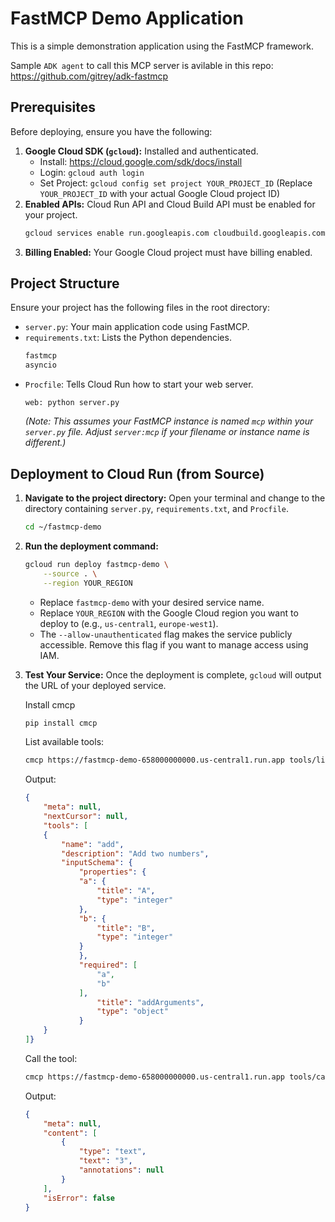 # FastMCP Demo Application

This is a simple demonstration application using the FastMCP framework.

Sample `ADK agent` to call this MCP server is avilable in this repo: https://github.com/gitrey/adk-fastmcp

## Prerequisites

Before deploying, ensure you have the following:

1.  **Google Cloud SDK (`gcloud`):** Installed and authenticated.
    *   Install: https://cloud.google.com/sdk/docs/install
    *   Login: `gcloud auth login`
    *   Set Project: `gcloud config set project YOUR_PROJECT_ID` (Replace `YOUR_PROJECT_ID` with your actual Google Cloud project ID)
2.  **Enabled APIs:** Cloud Run API and Cloud Build API must be enabled for your project.
    ```bash
    gcloud services enable run.googleapis.com cloudbuild.googleapis.com
    ```
3.  **Billing Enabled:** Your Google Cloud project must have billing enabled.

## Project Structure

Ensure your project has the following files in the root directory:

*   `server.py`: Your main application code using FastMCP.
*   `requirements.txt`: Lists the Python dependencies.
    ```txt
    fastmcp
    asyncio
    ```
*   `Procfile`: Tells Cloud Run how to start your web server. 
    ```Procfile
    web: python server.py
    ```
    *(Note: This assumes your FastMCP instance is named `mcp` within your `server.py` file. Adjust `server:mcp` if your filename or instance name is different.)*

## Deployment to Cloud Run (from Source)

1.  **Navigate to the project directory:**
    Open your terminal and change to the directory containing `server.py`, `requirements.txt`, and `Procfile`.
    ```bash
    cd ~/fastmcp-demo
    ```

2.  **Run the deployment command:**
    ```bash
    gcloud run deploy fastmcp-demo \
        --source . \
        --region YOUR_REGION
    ```
    *   Replace `fastmcp-demo` with your desired service name.
    *   Replace `YOUR_REGION` with the Google Cloud region you want to deploy to (e.g., `us-central1`, `europe-west1`).
    *   The `--allow-unauthenticated` flag makes the service publicly accessible. Remove this flag if you want to manage access using IAM.

3.  **Test Your Service:**
    Once the deployment is complete, `gcloud` will output the URL of your deployed service. 

    Install cmcp
    ```bash
    pip install cmcp
    ```

    List available tools:
    ```bash
    cmcp https://fastmcp-demo-658000000000.us-central1.run.app tools/list 
    ```

    Output:
    ```json
    {   
        "meta": null,
        "nextCursor": null,
        "tools": [
        {
            "name": "add",
            "description": "Add two numbers",
            "inputSchema": {
                "properties": {
                "a": {
                    "title": "A",
                    "type": "integer"
                },
                "b": {
                    "title": "B",
                    "type": "integer"
                }
                },
                "required": [
                    "a",
                    "b"
                ],
                    "title": "addArguments",
                    "type": "object"
                }
        }
    ]}
    ```

    Call the tool:
    ```bash
    cmcp https://fastmcp-demo-658000000000.us-central1.run.app tools/call -d '{"name": "add", "arguments": {"a": 1, "b": 2}}'
    ```

    Output:
    ```json
    {
        "meta": null,
        "content": [
            {
                "type": "text",
                "text": "3",
                "annotations": null
            }
        ],
        "isError": false
    }
    ```
